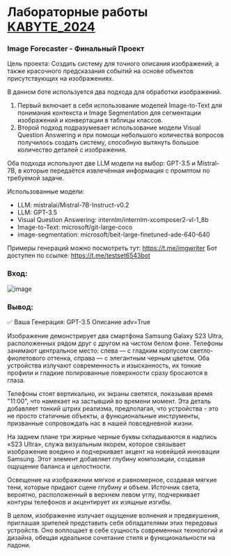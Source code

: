 # Лабораторные работы [KABYTE_2024](https://disk.yandex.ru/d/pmCYyiMB3kQOww)

### Image Forecaster - Финальный Проект

Цель проекта: Создать систему для точного описания изображений, а также красочного предсказания событий на основе объектов присутствующих на изображениях.

В данном боте используется два подхода для обработки изображений.
1. Первый включает в себя использование моделей Image-to-Text для понимания контекста и Image Segmentation для сегментации изображений и конвертации в таблицы классов.
2. Второй подход подразумевает использование модели Visual Question Answering и при помощи небольшого количества вопросов получилось создать систему, способную вытянуть большое количество деталей с изображения.

Оба подхода используют две LLM модели на выбор: GPT-3.5 и Mistral-7B, в которые передаётся извлечённая информация с промптом по требуемой задаче.

Использованные модели:
* LLM: mistralai/Mistral-7B-Instruct-v0.2
* LLM: GPT-3.5
* Visual Question Answering: internlm/internlm-xcomposer2-vl-1_8b
* Image-to-Text: microsoft/git-large-coco
* image-segmentation: microsoft/beit-large-finetuned-ade-640-640

Примеры генераций можно посмотреть тут: https://t.me/imgwriter
Бот доступен по ссылке: https://t.me/testset6543bot

### Вход:
![image](https://github.com/kekwak/KABYTE-2024/assets/51455473/3dcca3d3-5c82-4806-9793-5f8a341fee88)

### Вывод:
✅ Ваша Генерация:
GPT-3.5 Описание adv=True

Изображение демонстрирует два смартфона Samsung Galaxy S23 Ultra, расположенных рядом друг с другом на чистом белом фоне. Телефоны занимают центральное место: слева — с гладким корпусом светло-фиолетового оттенка, справа — с элегантным черным цветом. Оба устройства излучают современность и изысканность, их тонкие профили и гладкие полированные поверхности сразу бросаются в глаза.

Телефоны стоят вертикально, их экраны светятся, показывая время "11:00", что намекает на застывший во времени момент. Эта деталь добавляет тонкий штрих реализма, предполагая, что устройства - это не просто статичные объекты, а функциональные инструменты, призванные сопровождать нас в нашей повседневной жизни.

На заднем плане три жирные черные буквы складываются в надпись «S23 Ultra», служа визуальным якорем, которое связывает изображение воедино и подчеркивает акцент на новейшей инновации Samsung. Этот элемент добавляет глубину композиции, создавая ощущение баланса и целостности.

Освещение на изображении мягкое и равномерное, создавая мягкие тени, которые придают сцене глубину и объем. Источник света, вероятно, расположенный в верхнем левом углу, подчеркивает контуры телефонов и акцентирует их изящные изгибы.

В целом, изображение излучает ощущение волнения и предвкушения, приглашая зрителей представить себя обладателями этих передовых устройств. Оно воплощает в себе сущность современных технологий и дизайна, обещая идеальное сочетание стиля и функциональности на ладони.
